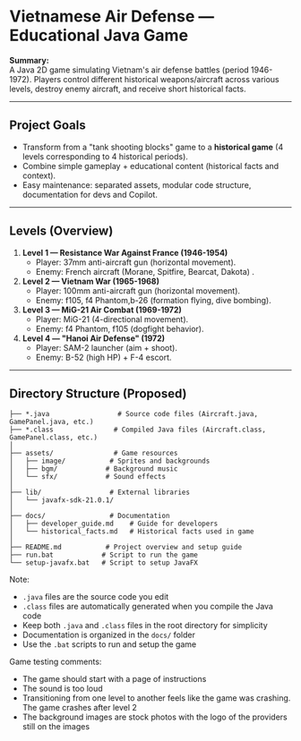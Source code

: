 # Vietnamese Air Defense — Educational Java Game

**Summary:**  
A Java 2D game simulating Vietnam's air defense battles (period 1946-1972). Players control different historical weapons/aircraft across various levels, destroy enemy aircraft, and receive short historical facts.

---

## Project Goals
- Transform from a "tank shooting blocks" game to a **historical game** (4 levels corresponding to 4 historical periods).
- Combine simple gameplay + educational content (historical facts and context).
- Easy maintenance: separated assets, modular code structure, documentation for devs and Copilot.

---

## Levels (Overview)
1. **Level 1 — Resistance War Against France (1946-1954)**  
   - Player: 37mm anti-aircraft gun (horizontal movement).  
   - Enemy: French aircraft (Morane, Spitfire, Bearcat, Dakota) .  
2. **Level 2 — Vietnam War (1965-1968)**  
   - Player: 100mm anti-aircraft gun (horizontal movement).  
   - Enemy: f105, f4 Phantom,b-26 (formation flying, dive bombing).  
3. **Level 3 — MiG-21 Air Combat (1969-1972)**  
   - Player: MiG-21 (4-directional movement).  
   - Enemy: f4 Phantom, f105 (dogfight behavior).  
4. **Level 4 — "Hanoi Air Defense" (1972)**  
   - Player: SAM-2 launcher (aim + shoot).  
   - Enemy: B-52 (high HP) + F-4 escort.

---

## Directory Structure (Proposed)
```
├── *.java                 # Source code files (Aircraft.java, GamePanel.java, etc.)
├── *.class               # Compiled Java files (Aircraft.class, GamePanel.class, etc.)
│
├── assets/               # Game resources
│   ├── image/           # Sprites and backgrounds
│   ├── bgm/            # Background music
│   └── sfx/            # Sound effects
│
├── lib/                 # External libraries
│   └── javafx-sdk-21.0.1/
│
├── docs/                # Documentation
│   ├── developer_guide.md    # Guide for developers
│   └── historical_facts.md   # Historical facts used in game
│
├── README.md           # Project overview and setup guide
├── run.bat            # Script to run the game
└── setup-javafx.bat   # Script to setup JavaFX
```

Note:
- `.java` files are the source code you edit
- `.class` files are automatically generated when you compile the Java code
- Keep both `.java` and `.class` files in the root directory for simplicity
- Documentation is organized in the `docs/` folder
- Use the `.bat` scripts to run and setup the game

Game testing comments:
- The game should start with a page of instructions 
- The sound is too loud
- Transitioning from one level to another feels like the game was crashing. The game crashes after level 2
- The background images are stock photos with the logo of the providers still on the images